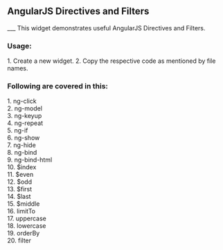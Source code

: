 <h2>AngularJS Directives and Filters</h2>
___
This widget demonstrates useful AngularJS Directives and Filters.

<h3>Usage:</h3>
1. Create a new widget.
2. Copy the respective code as mentioned by file names.

<h3>Following are covered in this:</h3>
1. ng-click<br>
2. ng-model<br>
3. ng-keyup<br>
4. ng-repeat<br>
5. ng-if<br>
6. ng-show<br>
7. ng-hide<br>
8. ng-bind<br>
9. ng-bind-html<br>
10. $index<br>
11. $even<br>
12. $odd<br>
13. $first<br>
14. $last<br>
15. $middle<br>
16. limitTo<br>
17. uppercase<br>
18. lowercase<br>
19. orderBy<br>
20. filter 
